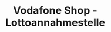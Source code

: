 ---
title: "Vodafone Shop - Lottoannahmestelle"
url: /thannhausen/vodafone-shop-lottoannahmestelle/
shop: Lotterie
---